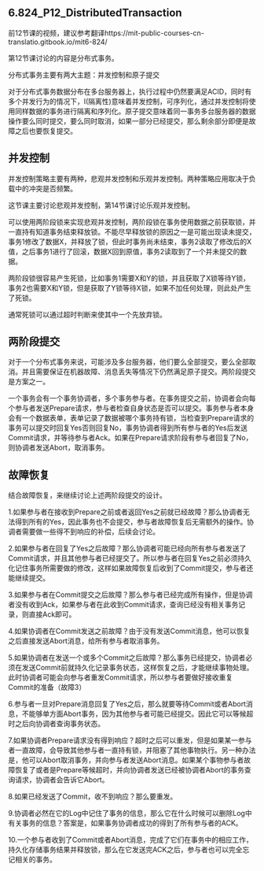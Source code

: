 ## 6.824_P12_DistributedTransaction

前12节课的视频，建议参考翻译https://mit-public-courses-cn-translatio.gitbook.io/mit6-824/

第12节课讨论的内容是分布式事务。

分布式事务主要有两大主题：并发控制和原子提交

对于分布式事务数据分布在多台服务器上，执行过程中仍然要满足ACID，同时有多个并发行为的情况下，I(隔离性)意味着并发控制，可序列化，通过并发控制将使用同样数据的事务进行隔离和序列化。原子提交意味着同一事务多台服务器的数据操作要么同时提交，要么同时取消，如果一部分已经提交，那么剩余部分即便是故障之后也要恢复提交。

## 并发控制

并发控制策略主要有两种，悲观并发控制和乐观并发控制。两种策略应用取决于负载中的冲突是否频繁。

这节课主要讨论悲观并发控制，第14节课讨论乐观并发控制。

可以使用两阶段锁来实现悲观并发控制，两阶段锁在事务使用数据之前获取锁，并一直持有知道事务结束释放锁。不能尽早释放锁的原因之一是可能出现读未提交，事务1修改了数据X，并释放了锁，但此时事务尚未结束，事务2读取了修改后的X值，之后事务1进行了回滚，数据X回到原值，事务2读取到了一个并未提交的数据。

两阶段锁很容易产生死锁，比如事务1需要X和Y的锁，并且获取了X锁等待Y锁，事务2也需要X和Y锁，但是获取了Y锁等待X锁，如果不加任何处理，则此处产生了死锁。

通常死锁可以通过超时判断来使其中一个先放弃锁。

## 两阶段提交

对于一个分布式事务来说，可能涉及多台服务器，他们要么全部提交，要么全部取消。并且需要保证在机器故障、消息丢失等情况下仍然满足原子提交。两阶段提交是方案之一。

一个事务会有一个事务协调者，多个事务参与者。在事务提交之前，协调者会向每个参与者发送Prepare请求，参与者检查自身状态是否可以提交。事务参与者本身会有一个数据表单，表单记录了数据被哪个事务持有锁，当检查到Prepare请求的事务可以提交时回复Yes否则回复No，事务协调者得到所有参与者的Yes后发送Commit请求，并等待参与者Ack。如果在Prepare请求阶段有参与者回复了No，则协调者发送Abort，取消事务。

## 故障恢复

结合故障恢复，来继续讨论上述两阶段提交的设计。

1.如果参与者在接收到Prepare之前或者返回Yes之前就已经故障？那么协调者无法得到所有的Yes，因此事务也不会提交，参与者故障恢复后无需额外的操作。协调者需要做一些得不到响应的补偿，后续会讨论。

2.如果参与者在回复了Yes之后故障？那么协调者可能已经向所有参与者发送了Commit请求，并且其他参与者已经提交了。所以参与者在回复Yes之前必须持久化记住事务所需要做的修改，这样如果故障恢复后收到了Commit提交，参与者还能继续提交。

3.如果参与者在Commit提交之后故障？那么参与者已经完成所有操作，但是协调者没有收到Ack，如果参与者在此收到Commit请求，查询已经没有相关事务记录，则直接Ack即可。

4.如果协调者在Commit发送之前故障？由于没有发送Commit消息，他可以恢复之后直接发送Abort消息，给所有参与者取消事务。

5.如果协调者在发送一个或多个Commit之后故障？那么事务已经提交，协调者必须在发送Commit前就持久化记录事务状态，这样恢复之后，才能继续事物处理。此时协调者可能会向参与者重发Commit请求，所以参与者要做好接收重复Commit的准备（故障3）

6.参与者一旦对Prepare消息回复了Yes之后，那么就要等待Commit或者Abort消息，不能够单方面Abort事务，因为其他参与者可能已经提交。因此它可以等候超时之后向协调者查询事务状态。

7.如果协调者Prepare请求没有得到响应？超时之后可以重发，但是如果某一参与者一直故障，会导致其他参与者一直持有锁，并阻塞了其他事物执行。另一种办法是，他可以Abort取消事务，并向参与者发送Abort消息。如果某个事物参与者故障恢复了或者是Prepare等候超时，并向协调者发送已经被协调者Abort的事务查询请求，协调者会告诉它Abort。

8.如果已经发送了Commit，收不到响应？那么要重发。

9.协调者必然在它的Log中记住了事务的信息，那么它在什么时候可以删除Log中有关事务的信息？答案是，如果事务协调者成功的得到了所有参与者的ACK。

10.一个参与者收到了Commit或者Abort消息，完成了它们在事务中的相应工作，持久化存储事务结果并释放锁，那么在它发送完ACK之后，参与者也可以完全忘记相关的事务。